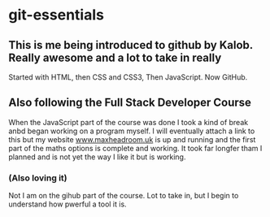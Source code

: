 # git-essentials

## This is me being introduced to github by Kalob. Really awesome and a lot to take in really
Started with HTML, then CSS and CSS3, Then JavaScript. Now GitHub.

## Also following the Full Stack Developer Course
When the JavaScript part of the course was done I took a kind of break anbd began working on a program myself. I will eventually attach a link to this but my website www.maxheadroom.uk is up and running and the first part of the maths options is complete and working. It took far longfer tham I planned and is not yet the way I like it but is working.

### (Also loving it)
Not I am on the gihub part of the course. Lot to take in, but I begin to understand how pwerful a tool it is.
